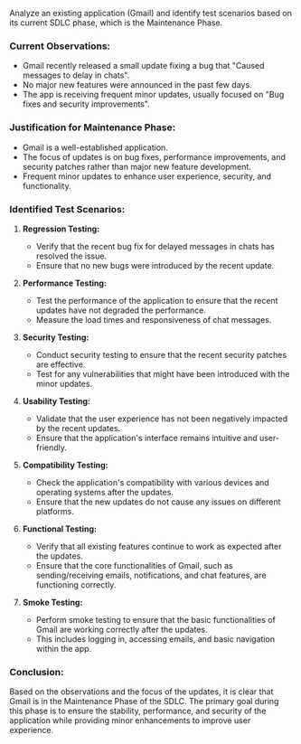 Analyze an existing application (Gmail) and identify test scenarios based on its current SDLC phase, which is the Maintenance Phase. 

### Current Observations:
- Gmail recently released a small update fixing a bug that "Caused messages to delay in chats".
- No major new features were announced in the past few days.
- The app is receiving frequent minor updates, usually focused on "Bug fixes and security improvements".

### Justification for Maintenance Phase:
- Gmail is a well-established application.
- The focus of updates is on bug fixes, performance improvements, and security patches rather than major new feature development.
- Frequent minor updates to enhance user experience, security, and functionality.

### Identified Test Scenarios:
1. **Regression Testing:**
   - Verify that the recent bug fix for delayed messages in chats has resolved the issue.
   - Ensure that no new bugs were introduced by the recent update.

2. **Performance Testing:**
   - Test the performance of the application to ensure that the recent updates have not degraded the performance.
   - Measure the load times and responsiveness of chat messages.

3. **Security Testing:**
   - Conduct security testing to ensure that the recent security patches are effective.
   - Test for any vulnerabilities that might have been introduced with the minor updates.

4. **Usability Testing:**
   - Validate that the user experience has not been negatively impacted by the recent updates.
   - Ensure that the application's interface remains intuitive and user-friendly.

5. **Compatibility Testing:**
   - Check the application's compatibility with various devices and operating systems after the updates.
   - Ensure that the new updates do not cause any issues on different platforms.

6. **Functional Testing:**
   - Verify that all existing features continue to work as expected after the updates.
   - Ensure that the core functionalities of Gmail, such as sending/receiving emails, notifications, and chat features, are functioning correctly.

7. **Smoke Testing:**
   - Perform smoke testing to ensure that the basic functionalities of Gmail are working correctly after the updates.
   - This includes logging in, accessing emails, and basic navigation within the app.

### Conclusion:
Based on the observations and the focus of the updates, it is clear that Gmail is in the Maintenance Phase of the SDLC. The primary goal during this phase is to ensure the stability, performance, and security of the application while providing minor enhancements to improve user experience.

